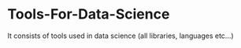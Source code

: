 # Tools-For-Data-Science
It consists of tools used in data science (all libraries, languages etc...)
